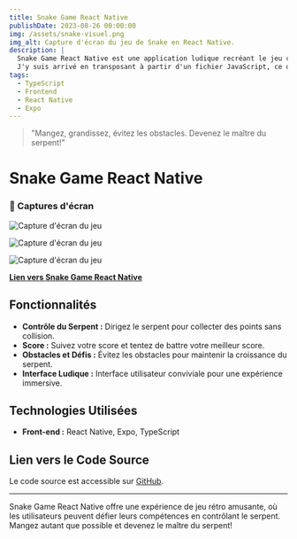 ```yaml
---
title: Snake Game React Native
publishDate: 2023-08-26 00:00:00
img: /assets/snake-visuel.png
img_alt: Capture d'écran du jeu de Snake en React Native.
description: |
  Snake Game React Native est une application ludique recréant le jeu classique du serpent. Développée avec React Native et Expo, cette application offre une expérience de jeu divertissante, où les joueurs contrôlent un serpent pour collecter des points sans heurter les obstacles.
  J'y suis arrivé en transposant à partir d'un fichier JavaScript, ce qui m'a permis de découvrir plus de fonctionnalités React-Native et de m'initier au TypeScript.
tags:
  - TypeScript
  - Frontend
  - React Native
  - Expo
---
```


> "Mangez, grandissez, évitez les obstacles. Devenez le maître du serpent!"

# Snake Game React Native

### 📸 Captures d'écran

![Capture d'écran du jeu](/assets/snake-capt01.png)

![Capture d'écran du jeu](/assets/snake-capt02.png)

![Capture d'écran du jeu](/assets/snake-score.png)

[**Lien vers Snake Game React Native**](https://github.com/J-De-Laclos/Snake-game-ReactNative)

## Fonctionnalités

- **Contrôle du Serpent :** Dirigez le serpent pour collecter des points sans collision.
- **Score :** Suivez votre score et tentez de battre votre meilleur score.
- **Obstacles et Défis :** Évitez les obstacles pour maintenir la croissance du serpent.
- **Interface Ludique :** Interface utilisateur conviviale pour une expérience immersive.

## Technologies Utilisées

- **Front-end :** React Native, Expo, TypeScript

## Lien vers le Code Source

Le code source est accessible sur [GitHub](https://github.com/J-De-Laclos/Snake-game-ReactNative).

---

Snake Game React Native offre une expérience de jeu rétro amusante, où les utilisateurs peuvent défier leurs compétences en contrôlant le serpent. Mangez autant que possible et devenez le maître du serpent!
